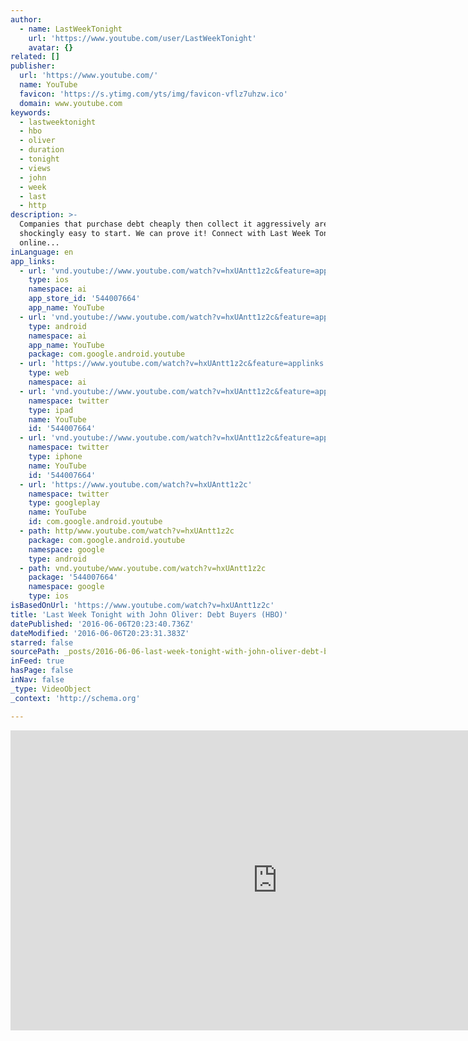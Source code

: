 ```yaml
---
author:
  - name: LastWeekTonight
    url: 'https://www.youtube.com/user/LastWeekTonight'
    avatar: {}
related: []
publisher:
  url: 'https://www.youtube.com/'
  name: YouTube
  favicon: 'https://s.ytimg.com/yts/img/favicon-vflz7uhzw.ico'
  domain: www.youtube.com
keywords:
  - lastweektonight
  - hbo
  - oliver
  - duration
  - tonight
  - views
  - john
  - week
  - last
  - http
description: >-
  Companies that purchase debt cheaply then collect it aggressively are
  shockingly easy to start. We can prove it! Connect with Last Week Tonight
  online...
inLanguage: en
app_links:
  - url: 'vnd.youtube://www.youtube.com/watch?v=hxUAntt1z2c&feature=applinks'
    type: ios
    namespace: ai
    app_store_id: '544007664'
    app_name: YouTube
  - url: 'vnd.youtube://www.youtube.com/watch?v=hxUAntt1z2c&feature=applinks'
    type: android
    namespace: ai
    app_name: YouTube
    package: com.google.android.youtube
  - url: 'https://www.youtube.com/watch?v=hxUAntt1z2c&feature=applinks'
    type: web
    namespace: ai
  - url: 'vnd.youtube://www.youtube.com/watch?v=hxUAntt1z2c&feature=applinks'
    namespace: twitter
    type: ipad
    name: YouTube
    id: '544007664'
  - url: 'vnd.youtube://www.youtube.com/watch?v=hxUAntt1z2c&feature=applinks'
    namespace: twitter
    type: iphone
    name: YouTube
    id: '544007664'
  - url: 'https://www.youtube.com/watch?v=hxUAntt1z2c'
    namespace: twitter
    type: googleplay
    name: YouTube
    id: com.google.android.youtube
  - path: http/www.youtube.com/watch?v=hxUAntt1z2c
    package: com.google.android.youtube
    namespace: google
    type: android
  - path: vnd.youtube/www.youtube.com/watch?v=hxUAntt1z2c
    package: '544007664'
    namespace: google
    type: ios
isBasedOnUrl: 'https://www.youtube.com/watch?v=hxUAntt1z2c'
title: 'Last Week Tonight with John Oliver: Debt Buyers (HBO)'
datePublished: '2016-06-06T20:23:40.736Z'
dateModified: '2016-06-06T20:23:31.383Z'
starred: false
sourcePath: _posts/2016-06-06-last-week-tonight-with-john-oliver-debt-buyers-hbo.md
inFeed: true
hasPage: false
inNav: false
_type: VideoObject
_context: 'http://schema.org'

---
```

<iframe src="https://cdn.embedly.com/widgets/media.html?src=https%3A%2F%2Fwww.youtube.com%2Fembed%2FhxUAntt1z2c%3Ffeature%3Doembed&amp;url=http%3A%2F%2Fwww.youtube.com%2Fwatch%3Fv%3DhxUAntt1z2c&amp;image=https%3A%2F%2Fi.ytimg.com%2Fvi%2FhxUAntt1z2c%2Fhqdefault.jpg&amp;key=b7d04c9b404c499eba89ee7072e1c4f7&amp;type=text%2Fhtml&amp;schema=youtube" width="854" height="480" scrolling="no" frameborder="0" allowfullscreen="" style=""></iframe>